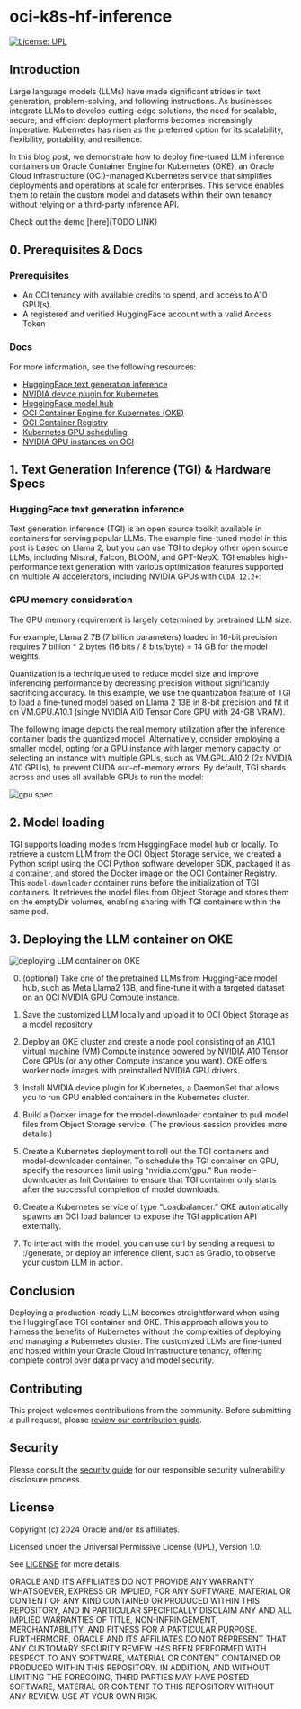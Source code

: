 # oci-k8s-hf-inference

[![License: UPL](https://img.shields.io/badge/license-UPL-green)](https://img.shields.io/badge/license-UPL-green)<!--[![Quality gate](https://sonarcloud.io/api/project_badges/quality_gate?project=oracle-devrel_oci-k8s-hf-inference)](https://sonarcloud.io/dashboard?id=oracle-devrel_oci-k8s-hf-inference)-->

## Introduction

Large language models (LLMs) have made significant strides in text generation, problem-solving, and following instructions. As businesses integrate LLMs to develop cutting-edge solutions, the need for scalable, secure, and efficient deployment platforms becomes increasingly imperative. Kubernetes has risen as the preferred option for its scalability, flexibility, portability, and resilience.

In this blog post, we demonstrate how to deploy fine-tuned LLM inference containers on Oracle Container Engine for Kubernetes (OKE), an Oracle Cloud Infrastructure (OCI)-managed Kubernetes service that simplifies deployments and operations at scale for enterprises. This service enables them to retain the custom model and datasets within their own tenancy without relying on a third-party inference API.

Check out the demo [here](TODO LINK)

## 0. Prerequisites & Docs

### Prerequisites

- An OCI tenancy with available credits to spend, and access to A10 GPU(s).
- A registered and verified HuggingFace account with a valid Access Token

### Docs

For more information, see the following resources:

- [HuggingFace text generation inference](http://https//github.com/huggingface/text-generation-inference)
- [NVIDIA device plugin for Kubernetes](https://github.com/NVIDIA/k8s-device-plugin#deployment-via-helm)
- [HuggingFace model hub](https://huggingface.co/models)
- [OCI Container Engine for Kubernetes (OKE)](https://www.oracle.com/cloud/cloud-native/container-engine-kubernetes/)
- [OCI Container Registry](https://docs.oracle.com/en-us/iaas/Content/Registry/Concepts/registryoverview.htm)
- [Kubernetes GPU scheduling](https://kubernetes.io/docs/tasks/manage-gpus/scheduling-gpus/)
- [NVIDIA GPU instances on OCI](https://www.oracle.com/cloud/compute/gpu/)

## 1. Text Generation Inference (TGI) & Hardware Specs

### HuggingFace text generation inference

Text generation inference (TGI) is an open source toolkit available in containers for serving popular LLMs. The example fine-tuned model in this post is based on Llama 2, but you can use TGI to deploy other open source LLMs, including Mistral, Falcon, BLOOM, and GPT-NeoX. TGI enables high-performance text generation with various optimization features supported on multiple AI accelerators, including NVIDIA GPUs with `CUDA 12.2+`:

### GPU memory consideration

The GPU memory requirement is largely determined by pretrained LLM size.

For example, Llama 2 7B (7 billion parameters) loaded in 16-bit precision requires 7 billion * 2 bytes (16 bits / 8 bits/byte) = 14 GB for the model weights.

Quantization is a technique used to reduce model size and improve inferencing performance by decreasing precision without significantly sacrificing accuracy. In this example, we use the quantization feature of TGI to load a fine-tuned model based on Llama 2 13B in 8-bit precision and fit it on VM.GPU.A10.1 (single NVIDIA A10 Tensor Core GPU with 24-GB VRAM).

The following image depicts the real memory utilization after the inference container loads the quantized model. Alternatively, consider employing a smaller model, opting for a GPU instance with larger memory capacity, or selecting an instance with multiple GPUs, such as VM.GPU.A10.2 (2x NVIDIA A10 GPUs), to prevent CUDA out-of-memory errors. By default, TGI shards across and uses all available GPUs to run the model:

![gpu spec](./img/gpu_specs.avif)

## 2. Model loading

TGI supports loading models from HuggingFace model hub or locally. To retrieve a custom LLM from the OCI Object Storage service, we created a Python script using the OCI Python software developer SDK, packaged it as a container, and stored the Docker image on the OCI Container Registry. This `model-downloader` container runs before the initialization of TGI containers. It retrieves the model files from Object Storage and stores them on the emptyDir volumes, enabling sharing with TGI containers within the same pod.

## 3. Deploying the LLM container on OKE

![deploying LLM container on OKE](./img/llm_container_oke.avif)

0. (optional) Take one of the pretrained LLMs from HuggingFace model hub, such as Meta Llama2 13B, and fine-tune it with a targeted dataset on an [OCI NVIDIA GPU Compute instance](https://www.oracle.com/cloud/compute/gpu/#choice?source=:so:ch:or:awr::::).

1. Save the customized LLM locally and upload it to OCI Object Storage as a model repository.

2. Deploy an OKE cluster and create a node pool consisting of an A10.1 virtual machine (VM) Compute instance powered by NVIDIA A10 Tensor Core GPUs (or any other Compute instance you want). OKE offers worker node images with preinstalled NVIDIA GPU drivers.

3. Install NVIDIA device plugin for Kubernetes, a DaemonSet that allows you to run GPU enabled containers in the Kubernetes cluster.

4. Build a Docker image for the model-downloader container to pull model files from Object Storage service. (The previous session provides more details.)

5. Create a Kubernetes deployment to roll out the TGI containers and model-downloader container. To schedule the TGI container on GPU, specify the resources limit using “nvidia.com/gpu.” Run model-downloader as Init Container to ensure that TGI container only starts after the successful completion of model downloads.

6. Create a Kubernetes service of type “Loadbalancer.” OKE automatically spawns an OCI load balancer to expose the TGI application API externally.

7. To interact with the model, you can use curl by sending a request to <Load Balancer IP address>:<port>/generate, or deploy an inference client, such as Gradio, to observe your custom LLM in action.


## Conclusion

Deploying a production-ready LLM becomes straightforward when using the HuggingFace TGI container and OKE. This approach allows you to harness the benefits of Kubernetes without the complexities of deploying and managing a Kubernetes cluster. The customized LLMs are fine-tuned and hosted within your Oracle Cloud Infrastructure tenancy, offering complete control over data privacy and model security.

## Contributing

<!-- If your project has specific contribution requirements, update the
    CONTRIBUTING.md file to ensure those requirements are clearly explained. -->

This project welcomes contributions from the community. Before submitting a pull
request, please [review our contribution guide](./CONTRIBUTING.md).

## Security

Please consult the [security guide](./SECURITY.md) for our responsible security
vulnerability disclosure process.

## License

Copyright (c) 2024 Oracle and/or its affiliates.

Licensed under the Universal Permissive License (UPL), Version 1.0.

See [LICENSE](LICENSE.txt) for more details.

ORACLE AND ITS AFFILIATES DO NOT PROVIDE ANY WARRANTY WHATSOEVER, EXPRESS OR IMPLIED, FOR ANY SOFTWARE, MATERIAL OR CONTENT OF ANY KIND CONTAINED OR PRODUCED WITHIN THIS REPOSITORY, AND IN PARTICULAR SPECIFICALLY DISCLAIM ANY AND ALL IMPLIED WARRANTIES OF TITLE, NON-INFRINGEMENT, MERCHANTABILITY, AND FITNESS FOR A PARTICULAR PURPOSE.  FURTHERMORE, ORACLE AND ITS AFFILIATES DO NOT REPRESENT THAT ANY CUSTOMARY SECURITY REVIEW HAS BEEN PERFORMED WITH RESPECT TO ANY SOFTWARE, MATERIAL OR CONTENT CONTAINED OR PRODUCED WITHIN THIS REPOSITORY. IN ADDITION, AND WITHOUT LIMITING THE FOREGOING, THIRD PARTIES MAY HAVE POSTED SOFTWARE, MATERIAL OR CONTENT TO THIS REPOSITORY WITHOUT ANY REVIEW. USE AT YOUR OWN RISK.
